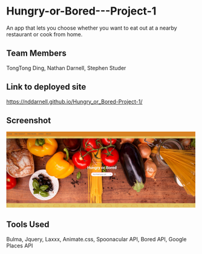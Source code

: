 # Hungry-or-Bored---Project-1
An app that lets you choose whether you want to eat out at a nearby restaurant or cook from home.

## Team Members
TongTong Ding, Nathan Darnell, Stephen Studer

## Link to deployed site
https://nddarnell.github.io/Hungry_or_Bored-Project-1/

## Screenshot
<img src="./Assets/screenshot.PNG" alt="screenshot of webpage" width="500"/>

## Tools Used
Bulma, Jquery, Laxxx, Animate.css, Spoonacular API, Bored API, Google Places API